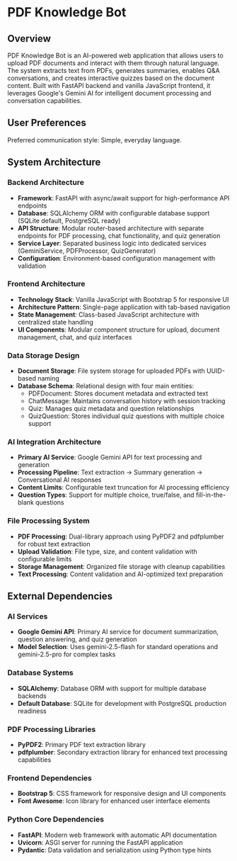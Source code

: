 # PDF Knowledge Bot

## Overview

PDF Knowledge Bot is an AI-powered web application that allows users to upload PDF documents and interact with them through natural language. The system extracts text from PDFs, generates summaries, enables Q&A conversations, and creates interactive quizzes based on the document content. Built with FastAPI backend and vanilla JavaScript frontend, it leverages Google's Gemini AI for intelligent document processing and conversation capabilities.

## User Preferences

Preferred communication style: Simple, everyday language.

## System Architecture

### Backend Architecture
- **Framework**: FastAPI with async/await support for high-performance API endpoints
- **Database**: SQLAlchemy ORM with configurable database support (SQLite default, PostgreSQL ready)
- **API Structure**: Modular router-based architecture with separate endpoints for PDF processing, chat functionality, and quiz generation
- **Service Layer**: Separated business logic into dedicated services (GeminiService, PDFProcessor, QuizGenerator)
- **Configuration**: Environment-based configuration management with validation

### Frontend Architecture
- **Technology Stack**: Vanilla JavaScript with Bootstrap 5 for responsive UI
- **Architecture Pattern**: Single-page application with tab-based navigation
- **State Management**: Class-based JavaScript architecture with centralized state handling
- **UI Components**: Modular component structure for upload, document management, chat, and quiz interfaces

### Data Storage Design
- **Document Storage**: File system storage for uploaded PDFs with UUID-based naming
- **Database Schema**: Relational design with four main entities:
  - PDFDocument: Stores document metadata and extracted text
  - ChatMessage: Maintains conversation history with session tracking
  - Quiz: Manages quiz metadata and question relationships
  - QuizQuestion: Stores individual quiz questions with multiple choice support

### AI Integration Architecture
- **Primary AI Service**: Google Gemini API for text processing and generation
- **Processing Pipeline**: Text extraction → Summary generation → Conversational AI responses
- **Content Limits**: Configurable text truncation for AI processing efficiency
- **Question Types**: Support for multiple choice, true/false, and fill-in-the-blank questions

### File Processing System
- **PDF Processing**: Dual-library approach using PyPDF2 and pdfplumber for robust text extraction
- **Upload Validation**: File type, size, and content validation with configurable limits
- **Storage Management**: Organized file storage with cleanup capabilities
- **Text Processing**: Content validation and AI-optimized text preparation

## External Dependencies

### AI Services
- **Google Gemini API**: Primary AI service for document summarization, question answering, and quiz generation
- **Model Selection**: Uses gemini-2.5-flash for standard operations and gemini-2.5-pro for complex tasks

### Database Systems
- **SQLAlchemy**: Database ORM with support for multiple database backends
- **Default Database**: SQLite for development with PostgreSQL production readiness

### PDF Processing Libraries
- **PyPDF2**: Primary PDF text extraction library
- **pdfplumber**: Secondary extraction library for enhanced text processing capabilities

### Frontend Dependencies
- **Bootstrap 5**: CSS framework for responsive design and UI components
- **Font Awesome**: Icon library for enhanced user interface elements

### Python Core Dependencies
- **FastAPI**: Modern web framework with automatic API documentation
- **Uvicorn**: ASGI server for running the FastAPI application
- **Pydantic**: Data validation and serialization using Python type hints